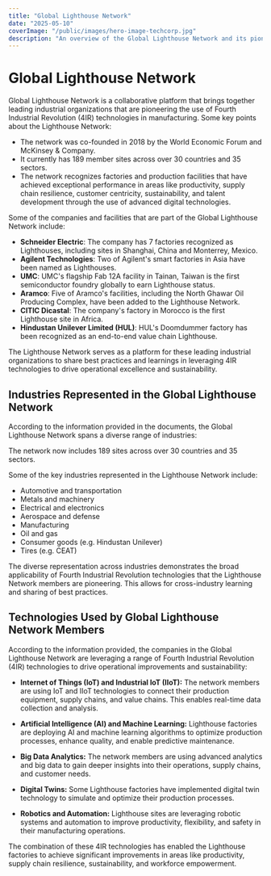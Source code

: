 ```yaml
---
title: "Global Lighthouse Network"
date: "2025-05-10"
coverImage: "/public/images/hero-image-techcorp.jpg"
description: "An overview of the Global Lighthouse Network and its pioneering role in 4IR manufacturing."
---
```


# Global Lighthouse Network

Global Lighthouse Network is a collaborative platform that brings together leading industrial organizations that are pioneering the use of Fourth Industrial Revolution (4IR) technologies in manufacturing. Some key points about the Lighthouse Network:

- The network was co-founded in 2018 by the World Economic Forum and McKinsey & Company.
- It currently has 189 member sites across over 30 countries and 35 sectors.
- The network recognizes factories and production facilities that have achieved exceptional performance in areas like productivity, supply chain resilience, customer centricity, sustainability, and talent development through the use of advanced digital technologies.

Some of the companies and facilities that are part of the Global Lighthouse Network include:

- **Schneider Electric**: The company has 7 factories recognized as Lighthouses, including sites in Shanghai, China and Monterrey, Mexico.
- **Agilent Technologies**: Two of Agilent's smart factories in Asia have been named as Lighthouses.
- **UMC**: UMC's flagship Fab 12A facility in Tainan, Taiwan is the first semiconductor foundry globally to earn Lighthouse status.
- **Aramco**: Five of Aramco's facilities, including the North Ghawar Oil Producing Complex, have been added to the Lighthouse Network.
- **CITIC Dicastal**: The company's factory in Morocco is the first Lighthouse site in Africa.
- **Hindustan Unilever Limited (HUL)**: HUL's Doomdummer factory has been recognized as an end-to-end value chain Lighthouse.

The Lighthouse Network serves as a platform for these leading industrial organizations to share best practices and learnings in leveraging 4IR technologies to drive operational excellence and sustainability.

## Industries Represented in the Global Lighthouse Network

According to the information provided in the documents, the Global Lighthouse Network spans a diverse range of industries:

The network now includes 189 sites across over 30 countries and 35 sectors.

Some of the key industries represented in the Lighthouse Network include:

- Automotive and transportation
- Metals and machinery
- Electrical and electronics
- Aerospace and defense
- Manufacturing
- Oil and gas
- Consumer goods (e.g. Hindustan Unilever)
- Tires (e.g. CEAT)

The diverse representation across industries demonstrates the broad applicability of Fourth Industrial Revolution technologies that the Lighthouse Network members are pioneering. This allows for cross-industry learning and sharing of best practices.

## Technologies Used by Global Lighthouse Network Members

According to the information provided, the companies in the Global Lighthouse Network are leveraging a range of Fourth Industrial Revolution (4IR) technologies to drive operational improvements and sustainability:

- **Internet of Things (IoT) and Industrial IoT (IIoT):** The network members are using IoT and IIoT technologies to connect their production equipment, supply chains, and value chains. This enables real-time data collection and analysis.

- **Artificial Intelligence (AI) and Machine Learning:** Lighthouse factories are deploying AI and machine learning algorithms to optimize production processes, enhance quality, and enable predictive maintenance.

- **Big Data Analytics:** The network members are using advanced analytics and big data to gain deeper insights into their operations, supply chains, and customer needs.

- **Digital Twins:** Some Lighthouse factories have implemented digital twin technology to simulate and optimize their production processes.

- **Robotics and Automation:** Lighthouse sites are leveraging robotic systems and automation to improve productivity, flexibility, and safety in their manufacturing operations.

The combination of these 4IR technologies has enabled the Lighthouse factories to achieve significant improvements in areas like productivity, supply chain resilience, sustainability, and workforce empowerment.
